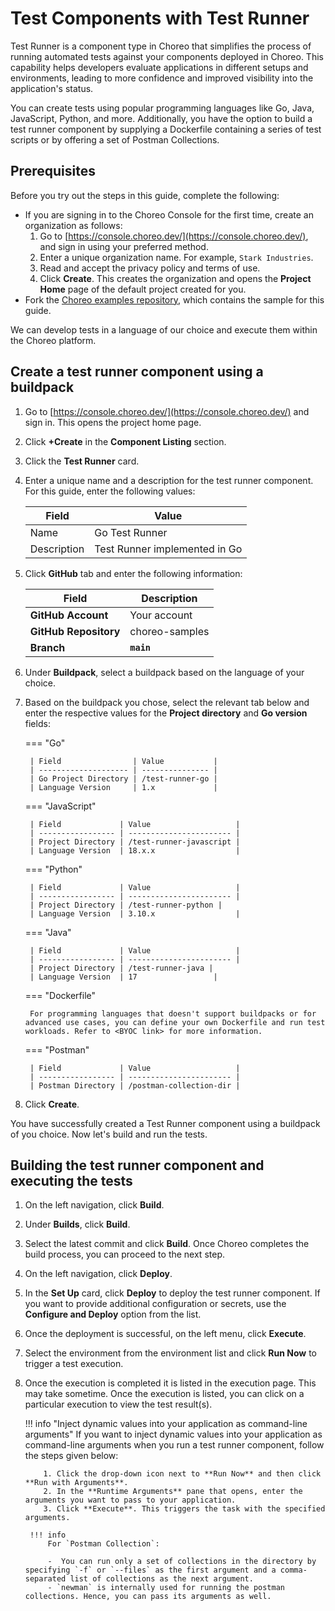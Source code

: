 # Test Components with Test Runner

Test Runner is a component type in Choreo that simplifies the process of running automated tests against your components deployed in Choreo. This capability helps developers evaluate applications in different setups and environments, leading to more confidence and improved visibility into the application's status.

You can create tests using popular programming languages like Go, Java, JavaScript, Python, and more. Additionally, you have the option to build a test runner component by supplying a Dockerfile containing a series of test scripts or by offering a set of Postman Collections.

## Prerequisites

Before you try out the steps in this guide, complete the following:

 - If you are signing in to the Choreo Console for the first time, create an organization as follows:
    1. Go to [https://console.choreo.dev/](https://console.choreo.dev/), and sign in using your preferred method.
    2. Enter a unique organization name. For example, `Stark Industries`.
    3. Read and accept the privacy policy and terms of use.
    4. Click **Create**.
       This creates the organization and opens the **Project Home** page of the default project created for you.
 - Fork the [Choreo examples repository](https://github.com/wso2/choreo-samples), which contains the sample for this guide.


We can develop tests in a language of our choice and execute them within the Choreo platform.

## Create a test runner component using a buildpack

1. Go to [https://console.choreo.dev/](https://console.choreo.dev/) and sign in. This opens the project home page.
2. Click **+Create** in the **Component Listing** section. 
3. Click the **Test Runner** card.
4. Enter a unique name and a description for the test runner component. For this guide, enter the following values:

    | Field       | Value                         |
    | ----------- | ----------------------------- |
    | Name        | Go Test Runner                |
    | Description | Test Runner implemented in Go |

5. Click **GitHub** tab and enter the following information:

    | **Field**                     | **Description**    |
    |-------------------------------|--------------------|
    | **GitHub Account**            | Your account       |
    | **GitHub Repository**         | choreo-samples |
    | **Branch**                    | **`main`**         |

6. Under **Buildpack**, select a buildpack based on the language of your choice.
7. Based on the buildpack you chose, select the relevant tab below and enter the respective values for the **Project directory** and **Go version** fields:

    === "Go"

        | Field                | Value           |
        | -------------------- | --------------- |
        | Go Project Directory | /test-runner-go |
        | Language Version     | 1.x             |
    
    === "JavaScript"

        | Field             | Value                   |
        | ----------------- | ----------------------- |
        | Project Directory | /test-runner-javascript |
        | Language Version  | 18.x.x                  |

    === "Python"

        | Field             | Value                   |
        | ----------------- | ----------------------- |
        | Project Directory | /test-runner-python |
        | Language Version  | 3.10.x                  |

    === "Java"

        | Field             | Value                   |
        | ----------------- | ----------------------- |
        | Project Directory | /test-runner-java |
        | Language Version  | 17                 |

    === "Dockerfile"

        For programming languages that doesn't support buildpacks or for advanced use cases, you can define your own Dockerfile and run test workloads. Refer to <BYOC link> for more information.

    === "Postman"

        | Field             | Value                   |
        | ----------------- | ----------------------- |
        | Postman Directory | /postman-collection-dir |
    
8. Click **Create**. 

You have successfully created a Test Runner component using a buildpack of you choice. Now let's build and run the tests.

## Building the test runner component and executing the tests

1. On the left navigation, click **Build**.
2. Under **Builds**, click **Build**.
3. Select the latest commit and click **Build**. Once Choreo completes the build process, you can proceed to the next step. 
4. On the left navigation, click **Deploy**.
4. In the **Set Up** card, click **Deploy** to deploy the test runner component. If you want to provide additional configuration or secrets, use the **Configure and Deploy** option from the list.
3. Once the deployment is successful, on the left menu, click **Execute**.
4. Select the environment from the environment list and click **Run Now** to trigger a test execution.
5. Once the execution is completed it is listed in the execution page. This may take sometime. Once the execution is listed, you can click on a particular execution to view the test result(s).

    !!! info "Inject dynamic values into your application as command-line arguments"
         If you want to inject dynamic values into your application as command-line arguments when you run a test runner component, follow the steps given below:

           1. Click the drop-down icon next to **Run Now** and then click **Run with Arguments**. 
           2. In the **Runtime Arguments** pane that opens, enter the arguments you want to pass to your application. 
           3. Click **Execute**. This triggers the task with the specified arguments.
    
        !!! info
            For `Postman Collection`:

            -  You can run only a set of collections in the directory by specifying `-f` or `--files` as the first argument and a comma-separated list of collections as the next argument.
            - `newman` is internally used for running the postman collections. Hence, you can pass its arguments as well.

